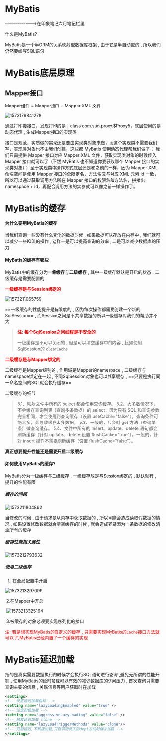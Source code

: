 # MyBatis

------------->在印象笔记六月笔记栏里

什么是MyBatis? 

MyBatis是一个半ORM的关系映射型数据库框架 , 由于它是半自动型的 , 所以我们仍然要编写SQL语句





# MyBatis底层原理





## Mapper接口

Mapper组件 = Mapper接口 +  Mapper.XML 文件



![1573179841278](C:\Users\Zhangxinuser\Desktop\新的学习总结\imgs\1573179841278.png)

通过打印接接口，发现打印的是：class com.sun.proxy.$Proxy5，底层使用的是动态代理 , 生成Mapper接口的实现类

接口是规范，实质做的实现还是要由实现类对象来做，而这个实现类不需要我们写，实现类对象也不由我们创建，这些都 MyBatis 使用动态代理帮我们做了；
我们只需提供 Mapper 接口对应 Mapper XML 文件，获取实现类对象的时候传入 Mapper 接口就可以了（不然 MyBatis 也不知道你要获取哪个 Mapper 接口的实现类对象）；
至于实现类中操作方式底层还是和之前的一样，因为 Mapper XML 命名空间是使用 Mapper 接口的全限定名，方法名又与对应 XML 元素 id 一致，所以可以通过获取调用方法所在 Mapper 接口的权限名和方法名，拼接出 namespace + id，再配合调用方法的实参就可以像之前一样操作了。







# MyBatis的缓存

#### 为什么要用MyBatis的缓存

当我们查询一些没有什么变化的数据时候 , 如果数据可以存放在内存中 , 我们就可以减少一些IO流的操作 , 这样一是可以提高查询的效率 , 二是可以减少数据库的压力

#### MyBatis的缓存有哪些

MyBatis中的缓存分为**一级缓存**与**二级缓存** , 其中一级缓存默认是开启的状态 , 二级缓存是需要配置的

<font style="color:red">**一级缓存是与Session绑定的**</font>

![1573211065759](C:\Users\Zhangxinuser\Desktop\新的学习总结\imgs\1573211065759.png)

==一级缓存的性能提升是有限度的 , 因为每次操作都需要创建一个新的SqlSession== , 而Session之间是不共享数据的所以一级缓存对我们的帮助并不大

>  <font style="color:red">**注: 每个SqlSession之间线程是不安全的**</font>
>
> 一级缓存是不可以关闭的 , 但是可以清空缓存中的内容 , 比如使用SqlSession的 `clearCache`





<font style="color:red">**二级缓存是与Mapper绑定的**</font>

二级缓存是Mapper级别的 , 作用域是Mapper的namespace , 二级缓存与namespace绑定在一起 , 不同SqlSession对象也可以共享缓存 , ==只要是执行同一命名空间的SQL就会执行缓存==



二级缓存的细节

> 5.1、映射文件中所有的 select 都会使用查询缓存。
> 5.2、大多数情况下，不会缓存查询列表（查询多条数据）的 select，因为只有 SQL 和查询参数完全相同，才会使用到查询缓存（设置 useCache="false"），查询条件可能太多，会导致缓存太多数据。
> 5.3、一般的，只会对 get 方法（查询单条）做查询缓存。
> 5.4、文件中所有的 insert、update、delete 语句都会刷新缓存（针对 update、delete 设置 flushCache="true"）。一般的，针对 insert 操作不需要刷新缓存（设置 flushCache="false"）。







**真正想要提升性能还是需要开启二级缓存**







#### 如何使用MyBatis的缓存?



MyBatis分为一级缓存与二级缓存 , 一级缓存放是与Session绑定的 , 默认就有 , 提升的性能有限



##### 缓存的问题

![1573211804862](C:\Users\Zhangxinuser\Desktop\新的学习总结\imgs\1573211804862.png)

当修改的时候 , 由于请求是从内存中获取数据的 , 所以可能会造成读取假数据的情况 , 如果设置修改数据就会清空缓存的时候 , 就会造成容易因为一条数据的修改清空所有的缓存

##### **缓存性能相关属性**

![1573212793632](C:\Users\Zhangxinuser\Desktop\新的学习总结\imgs\1573212793632.png)



##### 使用二级缓存 

1. 在全局配置中开启

![1573213297099](C:\Users\Zhangxinuser\Desktop\新的学习总结\imgs\1573213297099.png)

​	2.在Mapper中开启

​						![1573213325164](C:\Users\Zhangxinuser\Desktop\新的学习总结\imgs\1573213325164.png)

​	3.被缓存的对象必须要实现序列化的接口







<font style="color:red">注: 若是想实现MyBatis的自定义的缓存 , 只需要实现MyBatis的`Cache`接口方法就可以了,MyBatis已经内置了一个缓存的实现 </font>





# MyBatis延迟加载

指的是真实需要数据执行的时候才会执行SQL语句进行查询 ,避免无所谓的性能开销 , 使用MyBatis的延时加载可以有效的减少数据库的访问压力 , 首次查询只需要查询主要的信息 , 关联信息等用户获取时在加载



```xml
<settings>
<!-- 设定延迟加载启动 -->
<setting name="lazyLoadingEnabled" value="true" />
<!-- 设定积极加载 -->
<setting name="aggressiveLazyLoading" value="false" />
<!-- 触发延迟加载 clone -->
<setting name="lazyLoadTriggerMethods" value="clone"/>
<!-- 开启延迟,不积极加载,只有调用员工的dept方法时候才加载 -->
</settings>
```

